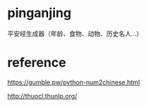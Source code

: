 # pinganjing
平安经生成器（年龄、食物、动物、历史名人…）

# reference

https://gumble.pw/python-num2chinese.html

http://thuocl.thunlp.org/
